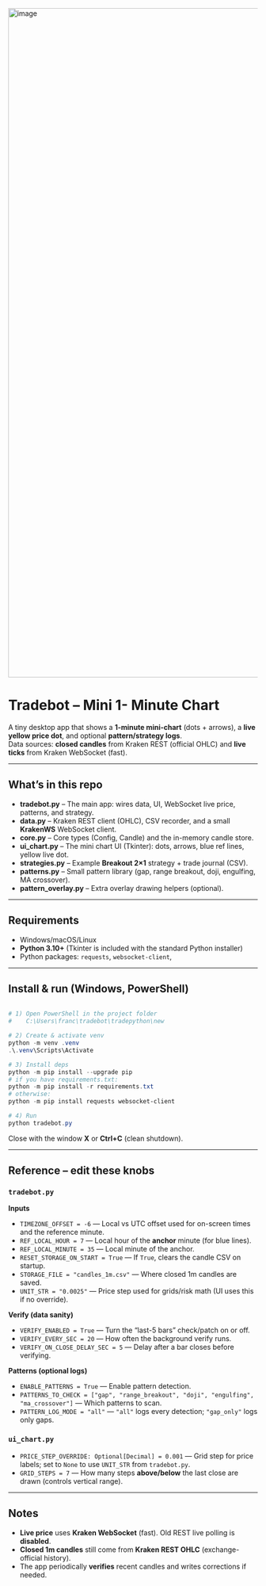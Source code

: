 <img width="1631" height="1351" alt="image" src="https://github.com/user-attachments/assets/9d68a0e4-af35-4dae-9401-126ee097f56e" />


# Tradebot – Mini 1- Minute Chart

A tiny desktop app that shows a **1-minute mini-chart** (dots + arrows), a **live yellow price dot**, and optional **pattern/strategy logs**.  
Data sources: **closed candles** from Kraken REST (official OHLC) and **live ticks** from Kraken WebSocket (fast).

---

## What’s in this repo
- **tradebot.py** – The main app: wires data, UI, WebSocket live price, patterns, and strategy.
- **data.py** – Kraken REST client (OHLC), CSV recorder, and a small **KrakenWS** WebSocket client.
- **core.py** – Core types (Config, Candle) and the in-memory candle store.
- **ui_chart.py** – The mini chart UI (Tkinter): dots, arrows, blue ref lines, yellow live dot.
- **strategies.py** – Example **Breakout 2×1** strategy + trade journal (CSV).
- **patterns.py** – Small pattern library (gap, range breakout, doji, engulfing, MA crossover).
- **pattern_overlay.py** – Extra overlay drawing helpers (optional).

---

## Requirements
- Windows/macOS/Linux
- **Python 3.10+** (Tkinter is included with the standard Python installer)
- Python packages: `requests`, `websocket-client`,

---

## Install & run (Windows, PowerShell)
```powershell

# 1) Open PowerShell in the project folder
#    C:\Users\franc\tradebot\tradepython\new

# 2) Create & activate venv
python -m venv .venv
.\.venv\Scripts\Activate

# 3) Install deps
python -m pip install --upgrade pip
# if you have requirements.txt:
python -m pip install -r requirements.txt
# otherwise:
python -m pip install requests websocket-client

# 4) Run
python tradebot.py

```

Close with the window **X** or **Ctrl+C** (clean shutdown).

---

## Reference – edit these knobs

### `tradebot.py`
**Inputs**
- `TIMEZONE_OFFSET = -6` — Local vs UTC offset used for on-screen times and the reference minute.
- `REF_LOCAL_HOUR = 7` — Local hour of the **anchor** minute (for blue lines).
- `REF_LOCAL_MINUTE = 35` — Local minute of the anchor.
- `RESET_STORAGE_ON_START = True` — If `True`, clears the candle CSV on startup.
- `STORAGE_FILE = "candles_1m.csv"` — Where closed 1m candles are saved.
- `UNIT_STR = "0.0025"` — Price step used for grids/risk math (UI uses this if no override).

**Verify (data sanity)**
- `VERIFY_ENABLED = True` — Turn the “last-5 bars” check/patch on or off.
- `VERIFY_EVERY_SEC = 20` — How often the background verify runs.
- `VERIFY_ON_CLOSE_DELAY_SEC = 5` — Delay after a bar closes before verifying.

**Patterns (optional logs)**
- `ENABLE_PATTERNS = True` — Enable pattern detection.
- `PATTERNS_TO_CHECK = ["gap", "range_breakout", "doji", "engulfing", "ma_crossover"]` — Which patterns to scan.
- `PATTERN_LOG_MODE = "all"` — `"all"` logs every detection; `"gap_only"` logs only gaps.

### `ui_chart.py`
- `PRICE_STEP_OVERRIDE: Optional[Decimal] = 0.001` — Grid step for price labels; set to `None` to use `UNIT_STR` from `tradebot.py`.
- `GRID_STEPS = 7` — How many steps **above/below** the last close are drawn (controls vertical range).

---

## Notes
- **Live price** uses **Kraken WebSocket** (fast). Old REST live polling is **disabled**.
- **Closed 1m candles** still come from **Kraken REST OHLC** (exchange-official history).
- The app periodically **verifies** recent candles and writes corrections if needed.
